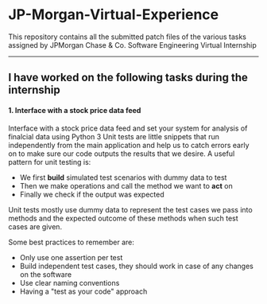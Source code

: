 # JP-Morgan-Virtual-Experience
This repository contains all the submitted patch files of the various tasks assigned by JPMorgan Chase & Co. Software Engineering Virtual Internship

---
## I have worked on the following tasks during the internship
#### 1. Interface with a stock price data feed 

Interface with a stock price data feed and set your system for analysis of finalcial data using Python 3
Unit tests are little snippets that run independently from the main application and help us to catch errors early on to make sure our code outputs the results that we desire.
A useful pattern for unit testing is:
- We first **build** simulated test scenarios with dummy data to test
- Then we make operations and call the method we want to **act** on
- Finally we check if the output was expected

Unit tests mostly use dummy data to represent the test cases we pass into methods and the expected outcome of these methods when such test cases are given. 

Some best practices to remember are:

- Only use one assertion per test
- Build independent test cases, they should work in case of any changes on the software
- Use clear naming conventions
- Having a "test as your code" approach